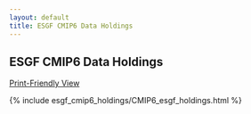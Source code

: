 ```yaml
---
layout: default
title: ESGF CMIP6 Data Holdings
---
```


## ESGF CMIP6 Data Holdings

[Print-Friendly View](print_view.html)

{% include esgf_cmip6_holdings/CMIP6_esgf_holdings.html %}
